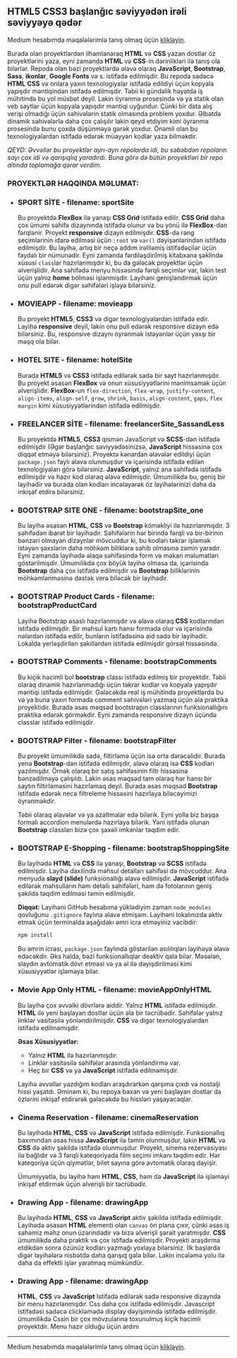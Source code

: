 ## HTML5 CSS3 başlanğıc səviyyədən irəli səviyyəyə qədər
Medium hesabımda məqalələrimlə tanış olmaq üçün [klikləyin](https://medium.com/@rasuljangirli).

Burada olan proyektlərdən ilhamlanaraq **HTML** və **CSS** yazan dostlar öz proyektlərini yaza, eyni zamanda **HTML** və **CSS**-in dərinlikləri ilə tanış ola bilərlər. Repoda olan bəzi proyektlərdə əlavə olaraq **JavaScript**, **Bootstrap**, **Sass**, **ikonlar**, **Google Fonts** və s. istifadə edilmişdir. Bu repoda sadəcə **HTML** **CSS** və onlara yaxın texnologiyalar istifadə edildiyi üçün kopyala yapışdır məntiqindən istifadə edilmişdir. Təbii ki gündəlik həyatda iş mühitində bu yol müsbət deyil. Lakin öyrənmə prosesində və ya statik olan veb saytlar üçün kopyala yapışdır məntiqi uyğundur. Çünki bir data alış verişi olmadığı üçün səhivələrin statik olmasında problem yoxdur. Əlbətdə dinamik səhivələrlə daha çox çalışılır lakin qeyd etdiyim kimi öyrənmə prosesində bunu çoxda düşünməyə gərək yoxdur. Önəmli olan bu texnologiyalardan istifadə edərək müəyyən kodlar yaza bilməkdir.

*QEYD: Əvvəllər bu proyektlər ayrı-ayrı repolarda idi, bu səbəbdən repoların sayı çox idi və qarışıqlıq yaradırdı. Buna görə də bütün proyektləri bir repo altında toplamağa qərar verdim.*

### PROYEKTLƏR HAQQINDA MƏLUMAT:

* ### SPORT SİTE - filename: sportSite

  Bu proyektdə **FlexBox** ilə yanaşı **CSS Grid** istifadə edilir. **CSS Grid** daha çox ümumi səhifə dizaynında istifadə olunur və bu yönü ilə **FlexBox**-dan fərqlənir. Proyekt **responsive** dizayn edilmişdir. **CSS**-də rəng seçimlərinin idarə edilməsi üçün `:root` və `var()` dəyişənlərindən istifadə edilmişdir. Bu layihə, artıq bir neçə addım irəliləmiş istifadəçilər üçün faydalı bir nümunədir. Eyni zamanda fərdiləşdirilmiş kitabxana şəklində xüsusi `class`lar hazırlanmışdır ki, bu da gələcək proyektlər üçün əlverişlidir. Ana səhifədə menyu hissəsində fərqli seçimlər var, lakin test üçün yalnız **home** bölməsi işlənmişdir. Layihəni genişləndirmək üçün onu pull edərək digər səhifələri işləyə bilərsiniz.


* ### MOVIEAPP - filename: movieapp

  Bu proyekt **HTML5**, **CSS3** və digər texnologiyalardan istifadə edir. Layihə **responsive** deyil, lakin onu pull edərək responsive dizayn edə bilərsiniz. Bu, responsive dizaynı öyrənmək istəyənlər üçün yaxşı bir məşq ola bilər.


* ### HOTEL SITE - filename: hotelSite 

  Burada **HTML5** və **CSS3** istifadə edilərək sadə bir sayt hazırlanmışdır. Bu proyekt əsasən **FlexBox** və onun xüsusiyyətlərini mənimsəmək üçün əlverişlidir. **FlexBox**-un `flex-direction`, `flex-wrap`, `justify-content`, `align-items`, `align-self`, `grow`, `shrink`, `basis`, `align-content`, `gaps`, `flex margin` kimi xüsusiyyətlərindən istifadə edilmişdir.


* ### FREELANCER SİTE - filename: freelancerSite_SassandLess

  Bu proyektdə **HTML5**, **CSS3**  qismən JavaScript və **SCSS**-dən istifadə edilmişdir (Əgər başlanğıc səviyyədəsinizsə, **JavaScript** hissəsinə çox diqqət etməyə bilərsiniz). Proyektə kənardan əlavələr edildiyi üçün `package.json` faylı əlavə olunmuşdur və içərisində istifadə edilən texnologiyaları görə bilərsiniz. **JavaScript**, yalnız ana səhifədə istifadə edilmişdir və hazır kod olaraq əlavə edilmişdir. Ümumilikdə bu, geniş bir layihədir və burada olan kodları incələyərək öz layihələrinizi daha da inkişaf etdirə bilərsiniz.


* ### BOOTSTRAP SITE ONE - filename: bootstrapSite_one

  Bu layihə əsasən **HTML**, **CSS** və **Bootstrap** köməkliyi ilə hazırlanmışdır. 3 səhifədən ibarət bir layihədir. Səhifələrin hər birində fərqli və bir-birinin bənzəri olmayan dizaynlar mövcuddur ki, bu kodları təkrar işləmək istəyən şəxslərin daha möhkəm biliklərə sahib olmasına zəmin yaradır. Eyni zamanda layihədə əlaqə səhifəsində form və məkan məlumatları göstərilmişdir. Ümumilikdə çox böyük layihə olmasa da, içərisində **Bootstrap** daha çox istifadə edilmişdir və **Bootstrap** biliklərinin möhkəmlənməsinə dəstək verə biləcək bir layihədir.

* ### BOOTSTRAP Product Cards - filename: bootstrapProductCard

  Layihə Bootstrap əsaslı hazırlanmışdır və əlavə olaraq **CSS** kodlarından istifadə edilmişdir. Bir məhsul kartı hansı formada olur və içərisində nələrdən istifadə edilir, bunların istifadəsinə aid sadə bir layihədir. Lokalda yerləşdirilən şəkillərdən istifadə edilmişdir görsəl hissəsində.

* ### BOOTSTRAP Comments - filename: bootstrapComments

  Bu kiçik həcimli bol **bootstrap** classı istifadə edilmiş bir proyektdir. Təbii olaraq dinamik hazırlanmadığı üçün təkrar kodlar və kopyala yapışdır məntiqi istifadə edilmişdir. Gələcəkdə real iş mühitində proyektlərdə bu və ya buna yaxın formada comment səhivələri yazmaq üçün əla praktika proyektidir. Burada əsas məqsəd bootstrapın classlarının funksionallığını praktika edərək görməkdir. Eyni zamanda responsive dizayn üçündə classlar istifadə edilmişdir.

* ### BOOTSTRAP Filter - filename: bootstrapFilter

  Bu proyekt ümumilikdə sadə, filtirləmə üçün isə orta dərəcəlidir. Burada yenə **Bootstrap**-dan istifadə edilmişdir, əlavə olaraq isə **CSS** kodları yazılmışdır. Örnək olaraq bir satış səhifəsinin filtr hissəsinə bənzədilməyə çalışılıb. Lakin əsas məqsəd tam olaraq hər hansı bir saytın filtirləməsini hazırlamaq deyil. Burada əsas məqsəd **Bootstrap** istifadə edərək necə filtreleme hissəsini hazırlaya biləcəyimizi öyrənməkdir. 

  Təbii olaraq əlavələr və ya azaltmalar edə bilərik. Eyni yolla biz başqa formalı accordion menulərdə hazırlaya bilərik. Yəni istifadə olunan **Bootstrap** classları bizə çox şaxəli imkanlar təqdim edir.


* ### BOOTSTRAP E-Shopping - filename: bootstrapShoppingSite

  Bu layihədə **HTML** və **CSS** ilə yanaşı, **Bootstrap** və **SCSS** istifadə edilmişdir. Layihə daxilində məhsul detalları səhifəsi də mövcuddur. Ana menyuda **slayd (slide)** funksionallığı əlavə edilmişdir. **JavaScript** istifadə edilərək məhsulların həm detallı səhifələri, həm də fotolarının geniş şəkildə təqdim edilməsi təmin edilmişdir.

  **Diqqət:** Layihəni GitHub hesabıma yüklədiyim zaman `node_modules` qovluğunu `.gitignore` faylına əlavə etmişəm. Layihəni lokalınızda aktiv etmək üçün terminalda aşağıdakı əmri icra etməyiniz vacibdir:

  ```cmd
  npm install
  ```
  Bu əmrin icrası, `package.json` faylında göstərilən asılılıqları layihəyə əlavə edəcəkdir. Əks halda, bəzi funksionallıqlar deaktiv qala bilər. Məsələn, slaydın avtomatik dövr etməsi və ya əl ilə dəyişdirilməsi kimi xüsusiyyətlər işləməyə bilər.


* ### Movie App Only HTML - filename: movieAppOnlyHTML

  Bu layihə çox əvvəlki dövrlərə aiddir. Yalnız **HTML** istifadə edilmişdir. **HTML** ilə yeni başlayan dostlar üçün əla bir təcrübədir. Səhifələr yalnız linklər vasitəsilə yönləndirilmişdir. **CSS** və digər texnologiyalardan istifadə edilməmişdir.

  **Əsas Xüsusiyyətlər:**
  - Yalnız **HTML** ilə hazırlanmışdır.
  - Linklər vasitəsilə səhifələr arasında yönləndirmə var.
  - Heç bir **CSS** və ya **JavaScript** istifadə edilməmişdir.

  Layihə əvvəllər yazdığım kodları araşdırarkən qarşıma çıxdı və nostalji hissi yaşatdı. Əminəm ki, bu repoya baxan və yeni başlayan dostlar da özlərini inkişaf etdirərək gələcəkdə bu hissləri yaşayacaqlar.


* ### Cinema Reservation - filename: cinemaReservation
  
  Bu layihədə **HTML**, **CSS** və **JavaScript** istifadə edilmişdir. Funksionallıq baxımından əsas hissə **JavaScript** ilə təmin olunmuşdur, lakin **HTML** və **CSS** də aktiv şəkildə istifadə olunmuşdur. Proyekt, sinema rezervasiyası ilə bağlıdır və 3 fərqli kateqoriyada film seçimi imkanı təqdim edir. Hər kateqoriya üçün qiymətlər, bilet sayına görə avtomatik olaraq dəyişir.

  Ümumiyyətlə, bu layihə həm **HTML**, **CSS**, həm də **JavaScript** ilə işləməyi inkişaf etdirmək üçün əlverişli bir təcrübədir.


* ### Drawing App - filename: drawingApp

  Bu layihədə **HTML**, **CSS** və **JavaScript** aktiv şəkildə istifadə edilmişdir. Layihədə əsasən **HTML** elementi olan `canvas` ön plana çıxır, çünki əsas iş sahəmiz məhz onun üzərindədir və bizə əlverişli şərait yaratmışdır. **CSS** ümumilikdə daha praktik və çox istifadə edilmişdir. Proyekti araşdırma etdikdən sonra özünüz kodları yazmağı yoxlaya bilərsiniz. İlk başlarda digər layihələrə nisbətdə daha qarışıq gələ bilər. Lakin incələmə yolu ilə daha da effektli işlər yaratmaq mümkündür.


* ### Drawing App - filename: drawingApp

  **HTML**, **CSS** və **JavaScript** Istifadə edilərək sadə responsive dizaynda bir menu hazırlanmışdır. Css daha çox istifadə edilmişdir. Javascript istifadəsi sadəcə clickləmədə display dəyişimində istifadə edilmişdir. ümumilikdə Cssin bir çox mövzularına toxunulmuş kiçik həcimli proyektdir. Menu hazır olduğu üçün ardını




---

Medium hesabımda məqalələrimlə tanış olmaq üçün [klikləyin](https://medium.com/@rasuljangirli).
